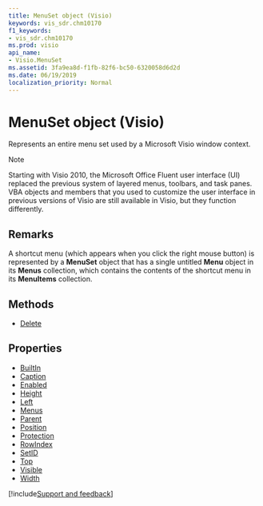 ```yaml
---
title: MenuSet object (Visio)
keywords: vis_sdr.chm10170
f1_keywords:
- vis_sdr.chm10170
ms.prod: visio
api_name:
- Visio.MenuSet
ms.assetid: 3fa9ea8d-f1fb-82f6-bc50-6320058d6d2d
ms.date: 06/19/2019
localization_priority: Normal
---
```



# MenuSet object (Visio)

Represents an entire menu set used by a Microsoft Visio window context.

> [!NOTE] 
> Starting with Visio 2010, the Microsoft Office Fluent user interface (UI) replaced the previous system of layered menus, toolbars, and task panes. VBA objects and members that you used to customize the user interface in previous versions of Visio are still available in Visio, but they function differently.

## Remarks

A shortcut menu (which appears when you click the right mouse button) is represented by a **MenuSet** object that has a single untitled **Menu** object in its **Menus** collection, which contains the contents of the shortcut menu in its **MenuItems** collection.

## Methods

-  [Delete](Visio.MenuSet.Delete.md)

## Properties

-  [BuiltIn](Visio.MenuSet.BuiltIn.md)
-  [Caption](Visio.MenuSet.Caption.md)
-  [Enabled](Visio.MenuSet.Enabled.md)
-  [Height](Visio.MenuSet.Height.md)
-  [Left](Visio.MenuSet.Left.md)
-  [Menus](Visio.MenuSet.Menus.md)
-  [Parent](Visio.MenuSet.Parent.md)
-  [Position](Visio.MenuSet.Position.md)
-  [Protection](Visio.MenuSet.Protection.md)
-  [RowIndex](Visio.MenuSet.RowIndex.md)
-  [SetID](Visio.MenuSet.SetID.md)
-  [Top](Visio.MenuSet.Top.md)
-  [Visible](Visio.MenuSet.Visible.md)
-  [Width](Visio.MenuSet.Width.md)


[!include[Support and feedback](~/includes/feedback-boilerplate.md)]
